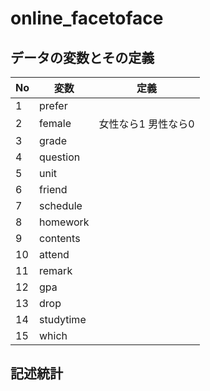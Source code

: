 # online_facetoface 

## データの変数とその定義

| No   |     変数      | 定義 |
| --- | ----------- | ------- |
| 1 |   prefer     |                   |
| 2 | female | 女性なら1 男性なら0  |
| 3 |   grade     |                   |
| 4 |   question     |                   |
| 5 |   unit     |                   |
| 6 |   friend     |                   |
| 7 |   schedule     |                   |
| 8 |   homework     |                   |
| 9 |   contents     |                   |
| 10|   attend     |                   |
| 11|  remark      |                   |
| 12|   gpa     |                   |
| 13|   drop     |                   |
| 14|   studytime     |                   |
| 15|   which     |                   |

## 記述統計


